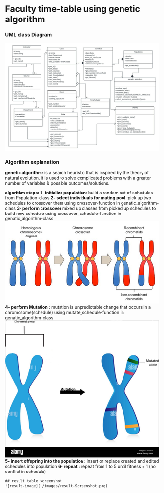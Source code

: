 # Faculty time-table using genetic algorithm

### UML class Diagram
![umlImage](./images/time_table.jpeg)
### Algorithm explanation
**genetic algorithm:** is a search heuristic that is inspired by the theory of natural evolution. it is used to solve complicated problems with a greater number of variables & possible outcomes/solutions.

**algorithm steps:**
    **1- initialize population**: build a random set of schedules from Population-class
    **2- select individuals for mating pool** :pick up two schedules to crossover them using crossover-function in genatic_algorithm-class
    **3- perform crossover** mixed up classes from picked up schedules to build new schedule using crossover_schedule-function in genatic_algorithm-class
    ![crossoverImage](./images/crossing-over_med.jpeg)
    **4- perform Mutation** : mutation is unpredictable change that occurs in a chromosome(schedule) using mutate_schedule-function in genatic_algorithm-class  
    ![mutation](./images/gene-mutation-EF2H70.jpg)
    **5- insert offspring into the population** : insert or replace created and edited schedules into population
    **6- repeat** : repeat from 1 to 5 until fitness = 1 (no conflict in schedule)

    ## result table screenshot
    ![result-image](./images/result-Screenshot.png)
